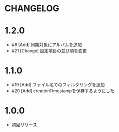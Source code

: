 # CHANGELOG

# 1.2.0

- #8 [Add] 同期対象にアルバムを追加
- #21 [Change] 設定項目の並び順を変更

# 1.1.0

- #19 [Add] ファイル名でのフィルタリングを追加
- #20 [Add] creationTimestampを保存するようにした

# 1.0.0

- 初回リリース